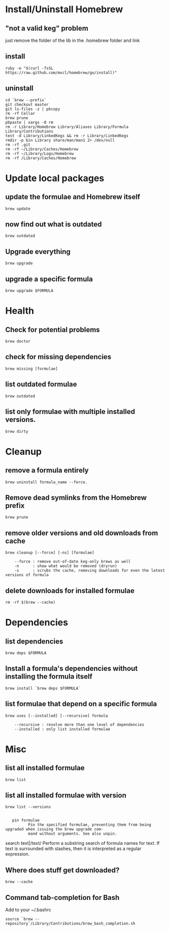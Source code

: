 # Install/Uninstall Homebrew

## "not a valid keg" problem

just remove the folder of the lib in the .homebrew folder and link

## install

    ruby -e "$(curl -fsSL https://raw.github.com/mxcl/homebrew/go/install)"

## uninstall

    cd `brew --prefix`
    git checkout master
    git ls-files -z | pbcopy
    rm -rf Cellar
    brew prune
    pbpaste | xargs -0 rm
    rm -r Library/Homebrew Library/Aliases Library/Formula Library/Contributions
    test -d Library/LinkedKegs && rm -r Library/LinkedKegs
    rmdir -p bin Library share/man/man1 2> /dev/null
    rm -rf .git
    rm -rf ~/Library/Caches/Homebrew
    rm -rf ~/Library/Logs/Homebrew
    rm -rf /Library/Caches/Homebrew

# Update local packages

## update the formulae and Homebrew itself

    brew update

## now find out what is outdated

    brew outdated

## Upgrade everything

    brew upgrade

## upgrade a specific formula

    brew upgrade $FORMULA

# Health

## Check for potential problems

    brew doctor

## check for missing dependencies

    brew missing [formulae]

## list outdated formulae

    brew outdated

## list only formulae with multiple installed versions.

    brew dirty


# Cleanup

## remove a formula entirely

    brew uninstall formula_name --force.

## Remove dead symlinks from the Homebrew prefix

    brew prune

## remove older versions and old downloads from cache

    brew cleanup [--force] [-ns] [formulae]

        --force : remove out-of-date keg-only brews as well
        -n      : show what would be removed (dryrun)
        -s      : scrubs the cache, removing downloads for even the latest versions of formula

## delete downloads for installed formulae

    rm -rf $(brew --cache)

# Dependencies

## list dependencies

    brew deps $FORMULA

## Install a formula's dependencies without installing the formula itself

    brew install `brew deps $FORMULA`

## list formulae that depend on a specific formula

    brew uses [--installed] [--recursive] formula

        --recursive : resolve more than one level of dependencies
        --installed : only list installed formulae

# Misc

## list all installed formulae

    brew list

## list all installed formulae with version

    brew list --versions


       pin formulae
              Pin the specified formulae, preventing them from being upgraded when issuing the brew upgrade com-
              mand without arguments. See also unpin.

search text|/text/
              Perform a substring search of formula names for text. If text is surrounded with slashes, then  it
              is  interpreted  as  a  regular expression.
## Where does stuff get downloaded?

    brew --cache

## Command tab-completion for Bash

Add to your ~/.bashrc

    source `brew --repository`/Library/Contributions/brew_bash_completion.sh
